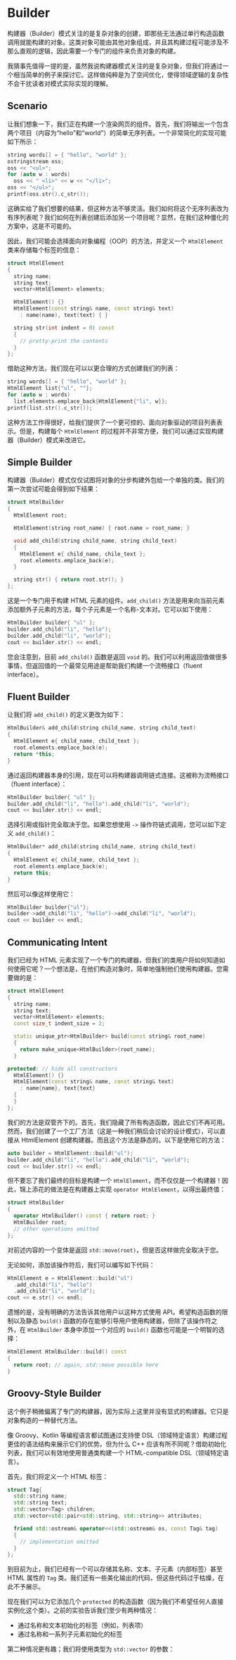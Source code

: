 # Builder

构建器（Builder）模式关注的是复杂对象的创建，即那些无法通过单行构造函数调用就能构建的对象。这类对象可能由其他对象组成，并且其构建过程可能涉及不那么直观的逻辑，因此需要一个专门的组件来负责对象的构建。

我猜事先值得一提的是，虽然我说构建器模式关注的是复杂对象，但我们将通过一个相当简单的例子来探讨它。这样做纯粹是为了空间优化，使得领域逻辑的复杂性不会干扰读者对模式实际实现的理解。

## Scenario

让我们想象一下，我们正在构建一个渲染网页的组件。首先，我们将输出一个包含两个项目（内容为“hello”和“world”）的简单无序列表。一个非常简化的实现可能如下所示：

```c++
string words[] = { "hello", "world" };
ostringstream oss;
oss << "<ul>";
for (auto w : words)
  oss << " <li>" << w << "</li>";
oss << "</ul>";
printf(oss.str().c_str());
```

这确实给了我们想要的结果，但这种方法不够灵活。我们如何将这个无序列表改为有序列表呢？我们如何在列表创建后添加另一个项目呢？显然，在我们这种僵化的方案中，这是不可能的。

因此，我们可能会选择面向对象编程（OOP）的方法，并定义一个 `HtmlElement` 类来存储每个标签的信息：

```c++
struct HtmlElement
{
  string name;
  string text;
  vector<HtmlElement> elements;

  HtmlElement() {}
  HtmlElement(const string& name, const string& text)
    : name(name), text(text) { }

  string str(int indent = 0) const
  {
    // pretty-print the contents
  }
};
```

借助这种方法，我们现在可以以更合理的方式创建我们的列表：

```c++
string words[] = { "hello", "world" };
HtmlElement list{"ul", ""};
for (auto w : words)
  list.elements.emplace_back{HtmlElement{"li", w}};
printf(list.str().c_str());
```

这种方法工作得很好，给我们提供了一个更可控的、面向对象驱动的项目列表表示。但是，构建每个 `HtmlElement` 的过程并不非常方便，我们可以通过实现构建器（Builder）模式来改进它。

## Simple Builder

构建器（Builder）模式仅仅试图将对象的分步构建外包给一个单独的类。我们的第一次尝试可能会得到如下结果：

```c++
struct HtmlBuilder
{
  HtmlElement root;

  HtmlElement(string root_name) { root.name = root_name; }

  void add_child(string child_name, string child_text)
  {
    HtmlElement e{ child_name, chile_text };
    root.elements.emplace_back(e);
  }

  string str() { return root.str(); }
};
```

这是一个专门用于构建 HTML 元素的组件。`add_child()` 方法是用来向当前元素添加额外子元素的方法，每个子元素是一个名称-文本对。它可以如下使用：

```c++
HtmlBuilder builder{ "ul" };
builder.add_child("li", "hello");
builder.add_child("li", "world");
cout << builder.str() << endl;
```

您会注意到，目前 `add_child()` 函数是返回 `void` 的。我们可以利用返回值做很多事情，但返回值的一个最常见用途是帮助我们构建一个流畅接口（fluent interface）。

## Fluent Builder

让我们将 `add_child()` 的定义更改为如下：

```c++
HtmlBuilder& add_child(string child_name, string child_text)
{
  HtmlElement e{ child_name, child_text };
  root.elements.emplace_back(e);
  return *this;
}
```

通过返回构建器本身的引用，现在可以将构建器调用链式连接。这被称为流畅接口（fluent interface）：

```c++
HtmlBuilder builder{ "ul" };
builder.add_child("li", "hello").add_child("li", "world");
cout << builder.str() << endl;
```

选择引用或指针完全取决于您。如果您想使用 `->` 操作符链式调用，您可以如下定义 `add_child()`：

```c++
HtmlBuilder* add_child(string child_name, string child_text)
{
  HtmlElement e{ child_name, child_text };
  root.elements.emplace_back(e);
  return this;
}
```

然后可以像这样使用它：

```c++
HtmlBuilder builder{"ul"};
builder->add_child("li", "hello")->add_child("li", "world");
cout << builder << endl;
```

## Communicating Intent

我们已经为 HTML 元素实现了一个专门的构建器，但我们的类用户将如何知道如何使用它呢？一个想法是，在他们构造对象时，简单地强制他们使用构建器。您需要做的是：

```c++
struct HtmlElement
{
  string name;
  string text;
  vector<HtmlElement> elements;
  const size_t indent_size = 2;

  static unique_ptr<HtmlBuilder> build(const string& root_name)
  {
    return make_unique<HtmlBuilder>(root_name);
  }

protected: // hide all constructors
  HtmlElement() {}
  HtmlElement(const string& name, const string& text)
    : name{name}, text{text}
  {
  }
};
```

我们的方法是双管齐下的。首先，我们隐藏了所有构造函数，因此它们不再可用。然而，我们创建了一个工厂方法（这是一种我们稍后会讨论的设计模式），可以直接从 HtmlElement 创建构建器。而且这个方法是静态的。以下是使用它的方法：

```c++
auto builder = HtmlElement::build("ul");
builder.add_child("li", "hello").add_child("li", "world");
cout << builder.str() << endl;
```

但不要忘了我们最终的目标是构建一个 `HtmlElement`，而不仅仅是一个构建器！因此，锦上添花的做法是在构建器上实现 `operator HtmlElement`，以得出最终值：

```c++
struct HtmlBuilder
{
  operator HtmlBuilder() const { return root; }
  HtmlBuilder root;
  // other operations omitted
};
```

对前述内容的一个变体是返回 `std::move(root)`，但是否这样做完全取决于您。

无论如何，添加该操作符后，我们可以编写如下代码：

```c++
HtmlElement e = HtmlElement::build("ul")
  .add_child("li", "hello")
  .add_child("li", "world");
cout << e.str() << endl;
```

遗憾的是，没有明确的方法告诉其他用户以这种方式使用 API。希望构造函数的限制以及静态 `build()` 函数的存在能够引导用户使用构建器，但除了该操作符之外，在 `HtmlBuilder` 本身中添加一个对应的 `build()` 函数也可能是一个明智的选择：

```c++
HtmlElement HtmlBuilder::build() const
{
  return root; // again, std::move possible here
}
```

## Groovy-Style Builder

这个例子稍微偏离了专门的构建器，因为实际上这里并没有显式的构建器。它只是对象构造的一种替代方法。

像 Groovy、Kotlin 等编程语言都试图通过支持使 DSL（领域特定语言）构建过程更佳的语法结构来展示它们的优势。但为什么 C++ 应该有所不同呢？借助初始化列表，我们可以有效地使用普通类构建一个 HTML-compatible DSL（领域特定语言）。

首先，我们将定义一个 HTML 标签：

```c++
struct Tag{
  std::string name;
  std::string text;
  std::vector<Tag> children;
  std::vector<std::pair<std::string, std::string>> attributes;  

  friend std::ostream& operator<<(std::ostream& os, const Tag& tag)
  {
    // implementation omitted
  }
};
```

到目前为止，我们已经有一个可以存储其名称、文本、子元素（内部标签）甚至 HTML 属性的 `Tag` 类。我们还有一些美化输出的代码，但这些代码过于枯燥，在此不予展示。

现在我们可以为它添加几个 `protected` 的构造函数（因为我们不希望任何人直接实例化这个类）。之前的实验告诉我们至少有两种情况：

- 通过名称和文本初始化的标签（例如，列表项）
- 通过名称和一系列子元素初始化的标签

第二种情况更有趣；我们将使用类型为 `std::vector` 的参数：